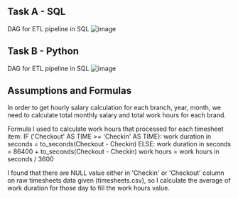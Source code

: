 ## Task A - SQL
DAG for ETL pipeline in SQL
![image](https://github.com/zaldoiii/DE_Company_Challenge_01/assets/43696167/80902123-674f-4ec4-9be8-e35768f49775)



## Task B - Python
DAG for ETL pipeline in SQL
![image](https://github.com/zaldoiii/DE_Company_Challenge_01/assets/43696167/0372110f-6527-4c6d-ad9d-e15dec05065b)


## Assumptions and Formulas
In order to get hourly salary calculation for each branch, year, month, we need to calculate total monthly salary and total work hours for each brand.

Formula I used to calculate work hours that processed for each timesheet item:
IF ('Checkout' AS TIME >= 'Checkin' AS TIME): 
  work duration in seconds = to_seconds(Checkout - Checkin)
ELSE:
  work duration in seconds = 86400 + to_seconds(Checkout - Checkin)
work hours = work hours in seconds / 3600

I found that there are NULL value either in 'Checkin' or 'Checkout' column on raw timesheets data given (timesheets.csv), so I calculate the average of work duration for those day to fill the work hours value.
